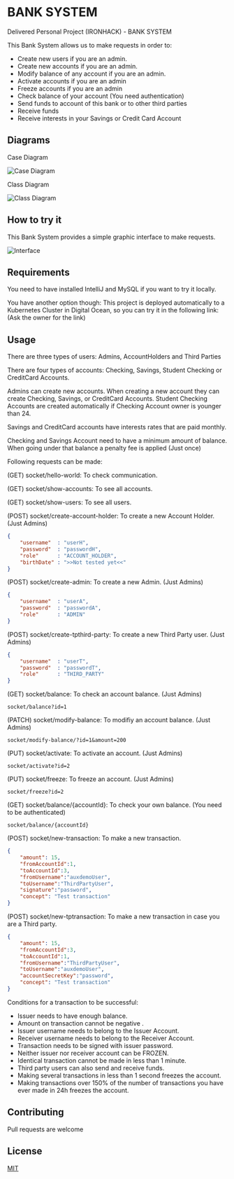 # BANK SYSTEM

Delivered Personal Project (IRONHACK) - BANK SYSTEM

This Bank System allows us to make requests in order to:

- Create new users if you are an admin.
- Create new accounts if you are an admin.
- Modify balance of any account if you are an admin.
- Activate accounts if you are an admin
- Freeze accounts if you are an admin
- Check balance of your account (You need authentication)
- Send funds to account of this bank or to other third parties
- Receive funds
- Receive interests in your Savings or Credit Card Account

## Diagrams

Case Diagram

![Case Diagram](case-diagram.jpg "Case diagram")

Class Diagram

![Class Diagram](class-diagram.jpg "Class diagram")

## How to try it

This Bank System provides a simple graphic interface to make requests.

![Interface](example.jpg "Interface")

## Requirements

You need to have installed IntelliJ and MySQL if you want to try it locally.

You have another option though: This project is deployed automatically to a Kubernetes Cluster in Digital Ocean, so you can try it in the following link: (Ask the owner for the link)

## Usage

There are three types of users:
Admins, AccountHolders and Third Parties

There are four types of accounts: Checking, Savings, Student Checking or CreditCard Accounts.

Admins can create new accounts. When creating a new account they can create Checking, Savings, or CreditCard Accounts.
Student Checking Accounts are created automatically if Checking Account owner is younger than 24.

Savings and CreditCard accounts have interests rates that are paid monthly.

Checking and Savings Account need to have a minimum amount of balance. When going under that balance a penalty fee is applied (Just once)

Following requests can be made:

(GET)   socket/hello-world: To check communication.

(GET)   socket/show-accounts: To see all accounts.

(GET)   socket/show-users: To see all users.

(POST)  socket/create-account-holder: To create a new Account Holder. (Just Admins)
```json
{
	"username"  : "userH",
	"password"  : "passwordH",
	"role"      : "ACCOUNT_HOLDER",
	"birthDate" : ">>Not tested yet<<"
}
```

(POST)  socket/create-admin: To create a new Admin. (Just Admins)
```json
{
	"username"  : "userA",
	"password"  : "passwordA",
	"role"      : "ADMIN"
}
```

(POST)  socket/create-tpthird-party: To create a new Third Party user. (Just Admins)
```json
{
	"username"  : "userT",
	"password"  : "passwordT",
	"role"      : "THIRD_PARTY"
}
```

(GET)   socket/balance: To check an account balance. (Just Admins)
	
	socket/balance?id=1

(PATCH) socket/modify-balance: To modifiy an account balance. (Just Admins)
	
	socket/modify-balance/?id=1&amount=200

(PUT) socket/activate: To activate an account. (Just Admins)

	socket/activate?id=2

(PUT) socket/freeze: To freeze an account. (Just Admins)

	socket/freeze?id=2

(GET)   socket/balance/{accountId}: To check your own balance. (You need to be authenticated)
	
	socket/balance/{accountId}

(POST)  socket/new-transaction: To make a new transaction.
```json
{
	"amount": 15,
	"fromAccountId":1,
	"toAccountId":3,
	"fromUsername":"auxdemoUser",
	"toUsername":"ThirdPartyUser",
	"signature":"password",
	"concept": "Test transaction"
}
```

(POST)  socket/new-tptransaction: To make a new transaction in case you are a Third party.
```json
{
	"amount": 15,
	"fromAccountId":3,
	"toAccountId":1,
	"fromUsername":"ThirdPartyUser",
	"toUsername":"auxdemoUser",
	"accountSecretKey":"password",
	"concept": "Test transaction"
}
```

Conditions for a transaction to be successful:
- Issuer needs to have enough balance.
- Amount on transaction cannot be negative .
- Issuer username needs to belong to the Issuer Account.
- Receiver username needs to belong to the Receiver Account.
- Transaction needs to be signed with issuer password.
- Neither issuer nor receiver account can be FROZEN.
- Identical transaction cannot be made in less than 1 minute.
- Third party users can also send and receive funds.
- Making several transactions in less than 1 second freezes the account.
- Making transactions over 150% of the number of transactions you have ever made in 24h freezes the account.

## Contributing

Pull requests are welcome

## License

[MIT](LICENSE.txt)

